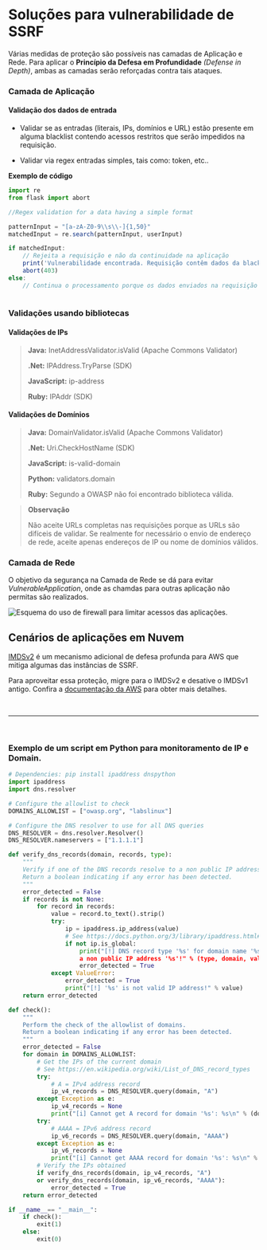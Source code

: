 # Soluções para vulnerabilidade de SSRF

Várias medidas de proteção são possíveis nas camadas de Aplicação e Rede.  Para aplicar o **Princípio da Defesa em Profundidade** *(Defense in Depth)*, ambas as camadas serão reforçadas contra tais ataques.

### Camada de Aplicação

#### Validação dos dados de entrada

- Validar se as entradas (literais, IPs, domínios e URL) estão presente em alguma blacklist contendo acessos restritos que serão impedidos na requisição.

- Validar via regex entradas simples, tais como: token, etc..

**Exemplo de código**

```JavaScript
import re
from flask import abort

//Regex validation for a data having a simple format

patternInput = "[a-zA-Z0-9\\s\\-]{1,50}"
matchedInput = re.search(patternInput, userInput)

if matchedInput:
    // Rejeita a requisição e não da continuidade na aplicação
    print('Vulnerabilidade encontrada. Requisição contêm dados da blacklist!')
    abort(403)
else:
    // Continua o processamento porque os dados enviados na requisição são válidos.
     
```

### Validações usando bibliotecas

#### Validações de IPs

> **Java:** InetAddressValidator.isValid (Apache Commons Validator)
>
> **.Net:** IPAddress.TryParse (SDK)
>
> **JavaScript:** ip-address
>
> **Ruby:** IPAddr (SDK)

#### Validações de Domínios

> **Java:**  DomainValidator.isValid (Apache Commons Validator)
>
> **.Net:**  Uri.CheckHostName (SDK)
>
> **JavaScript:** is-valid-domain
>
> **Python:** validators.domain
>
> **Ruby:** Segundo a OWASP não foi encontrado biblioteca válida.
 
> **Observação**
>
> Não aceite URLs completas nas requisições porque as URLs são difíceis de validar. Se realmente for necessário o envio de endereço de rede, aceite apenas endereços de IP ou nome de domínios válidos.

### Camada de Rede

O objetivo da segurança na Camada de Rede se dá para evitar *VulnerableApplication*, onde as chamdas para outras aplicação não permitas são realizados.


![Esquema do uso de firewall para limitar acessos das aplicações.](image.png)


## Cenários de aplicações em Nuvem

[IMDSv2](https://aws.amazon.com/blogs/security/defense-in-depth-open-firewalls-reverse-proxies-ssrf-vulnerabilities-ec2-instance-metadata-service/) é um mecanismo adicional de defesa profunda para AWS que mitiga algumas das instâncias de SSRF.

Para aproveitar essa proteção, migre para o IMDSv2 e desative o IMDSv1 antigo. Confira a [documentação da AWS](https://docs.aws.amazon.com/AWSEC2/latest/UserGuide/instancedata-data-retrieval.html) para obter mais detalhes.

<br/>
<hr/>
<br/>

### Exemplo de um script em Python para monitoramento de IP e Domain.

```Python
# Dependencies: pip install ipaddress dnspython
import ipaddress
import dns.resolver

# Configure the allowlist to check
DOMAINS_ALLOWLIST = ["owasp.org", "labslinux"]

# Configure the DNS resolver to use for all DNS queries
DNS_RESOLVER = dns.resolver.Resolver()
DNS_RESOLVER.nameservers = ["1.1.1.1"]

def verify_dns_records(domain, records, type):
    """
    Verify if one of the DNS records resolve to a non public IP address.
    Return a boolean indicating if any error has been detected.
    """
    error_detected = False
    if records is not None:
        for record in records:
            value = record.to_text().strip()
            try:
                ip = ipaddress.ip_address(value)
                # See https://docs.python.org/3/library/ipaddress.html#ipaddress.IPv4Address.is_global
                if not ip.is_global:
                    print("[!] DNS record type '%s' for domain name '%s' resolve to
                    a non public IP address '%s'!" % (type, domain, value))
                    error_detected = True
            except ValueError:
                error_detected = True
                print("[!] '%s' is not valid IP address!" % value)
    return error_detected

def check():
    """
    Perform the check of the allowlist of domains.
    Return a boolean indicating if any error has been detected.
    """
    error_detected = False
    for domain in DOMAINS_ALLOWLIST:
        # Get the IPs of the current domain
        # See https://en.wikipedia.org/wiki/List_of_DNS_record_types
        try:
            # A = IPv4 address record
            ip_v4_records = DNS_RESOLVER.query(domain, "A")
        except Exception as e:
            ip_v4_records = None
            print("[i] Cannot get A record for domain '%s': %s\n" % (domain,e))
        try:
            # AAAA = IPv6 address record
            ip_v6_records = DNS_RESOLVER.query(domain, "AAAA")
        except Exception as e:
            ip_v6_records = None
            print("[i] Cannot get AAAA record for domain '%s': %s\n" % (domain,e))
        # Verify the IPs obtained
        if verify_dns_records(domain, ip_v4_records, "A")
        or verify_dns_records(domain, ip_v6_records, "AAAA"):
            error_detected = True
    return error_detected

if __name__== "__main__":
    if check():
        exit(1)
    else:
        exit(0)
```




